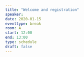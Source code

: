 ```yaml
---
title: "Welcome and registration"
speaker:
date: 2020-01-15
eventtype: break
room: A
start: 12:00
end: 13:00
type: schedule
draft: false
---
```


